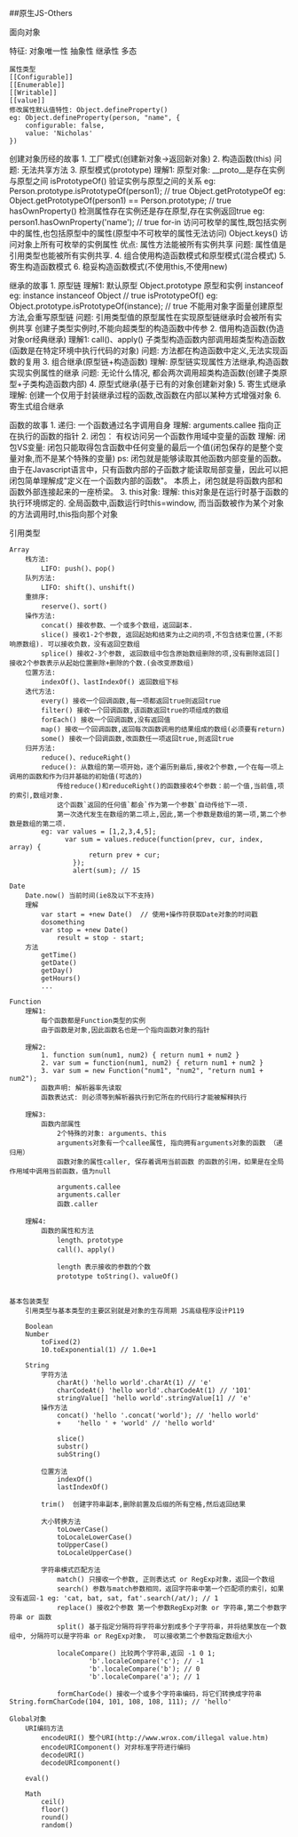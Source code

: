 
##原生JS-Others

面向对象

  特征: 
    对象唯一性
    抽象性
    继承性
    多态


	属性类型
	[[Configurable]]
	[[Enumerable]]
	[[Writable]]
	[[value]]
	修改属性默认值特性: Object.defineProperty()
	eg: Object.defineProperty(person, "name", {
		configurable: false,
		value: 'Nicholas'
	})

创建对象历经的故事
	1. 工厂模式(创建新对象->返回新对象)
	2. 构造函数(this) 
		问题: 无法共享方法
	3. 原型模式(prototype)
		理解1:
			原型对象:
				__proto__是存在实例与原型之间
				isPrototypeOf() 验证实例与原型之间的关系 eg: Person.prototype.isPrototypeOf(person1); // true
				Object.getPrototypeOf  eg: Object.getPrototypeOf(person1) == Person.prototype; // true
				hasOwnProperty() 检测属性存在实例还是存在原型,存在实例返回true eg: person1.hasOwnProperty('name'); // true
				for-in 访问可枚举的属性,既包括实例中的属性,也包括原型中的属性(原型中不可枚举的属性无法访问)
				Object.keys() 访问对象上所有可枚举的实例属性
			优点: 属性方法能被所有实例共享
			问题: 属性值是引用类型也能被所有实例共享.
	4. 组合使用构造函数模式和原型模式(混合模式)
	5. 寄生构造函数模式
	6. 稳妥构造函数模式(不使用this,不使用new)

继承的故事
	1. 原型链
			理解1:
				默认原型 Object.prototype
				原型和实例 instanceof eg: instance instanceof Object // true
				isPrototypeOf()  eg: Object.prototype.isPrototypeOf(instance); // true
				不能用对象字面量创建原型方法,会重写原型链
			问题: 引用类型值的原型属性在实现原型链继承时会被所有实例共享
						创建子类型实例时,不能向超类型的构造函数中传参
	2. 借用构造函数(伪造对象or经典继承)
			理解1:
				call()、apply() 子类型构造函数内部调用超类型构造函数(函数是在特定环境中执行代码的对象)
				问题: 方法都在构造函数中定义,无法实现函数的复用
	3. 组合继承(原型链+构造函数)
			理解:
				原型链实现属性方法继承,构造函数实现实例属性的继承
			问题: 无论什么情况, 都会两次调用超类构造函数(创建子类原型+子类构造函数内部)
	4. 原型式继承(基于已有的对象创建新对象)
	5. 寄生式继承
		 	理解:
			 	创建一个仅用于封装继承过程的函数,改函数在内部以某种方式增强对象
	6. 寄生式组合继承
			
函数的故事
	1. 递归: 一个函数通过名字调用自身
		  理解:
			 arguments.callee 指向正在执行的函数的指针
	2. 闭包： 有权访问另一个函数作用域中变量的函数
			理解:
				闭包VS变量: 闭包只能取得包含函数中任何变量的最后一个值(闭包保存的是整个变量对象,而不是某个特殊的变量)
        ps:
          闭包就是能够读取其他函数内部变量的函数。
          由于在Javascript语言中，只有函数内部的子函数才能读取局部变量，因此可以把闭包简单理解成"定义在一个函数内部的函数"。
          本质上，闭包就是将函数内部和函数外部连接起来的一座桥梁。
	3. this对象:
			理解:
				this对象是在运行时基于函数的执行环境绑定的. 全局函数中,函数运行时this=window, 而当函数被作为某个对象的方法调用时,this指向那个对象
				

引用类型

	Array
		栈方法:
			LIFO: push()、pop()
		队列方法:
			LIFO: shift()、unshift()
		重排序:
			reserve()、sort()
		操作方法:
			concat() 接收参数、一个或多个数组，返回副本.
			slice() 接收1-2个参数, 返回起始和结束为止之间的项,不包含结束位置,(不影响原数组). 可以接收负数，没有返回空数组
			splice() 接收2-3个参数, 返回数组中包含原始数组删除的项,没有删除返回[]  接收2个参数表示从起始位置删除+删除的个数.(会改变原数组)
		位置方法:
			indexOf()、lastIndexOf() 返回数组下标
		迭代方法:
			every() 接收一个回调函数,每一项都返回true则返回true
			filter() 接收一个回调函数,该函数返回true的项组成的数组
			forEach() 接收一个回调函数,没有返回值
			map() 接收一个回调函数,返回每次函数调用的结果组成的数组(必须要有return)
			some() 接收一个回调函数,改函数任一项返回true,则返回true
		归并方法:
			reduce()、reduceRight()
			reduce(): 从数组的第一项开始，逐个遍历到最后,接收2个参数,一个在每一项上调用的函数和作为归并基础的初始值(可选的)
				传给reduce()和reduceRight()的函数接收4个参数：前一个值,当前值,项的索引,数组对象.
				这个函数`返回的任何值`都会`作为第一个参数`自动传给下一项.
				第一次迭代发生在数组的第二项上,因此,第一个参数是数组的第一项,第二个参数是数组的第二项.
			eg: var values = [1,2,3,4,5];
				  var sum = values.reduce(function(prev, cur, index, array) {
						return prev + cur;
					});
					alert(sum); // 15

	Date
		Date.now() 当前时间(ie8及以下不支持)
		理解
			var start = +new Date()  // 使用+操作符获取Date对象的时间戳
			dosomething
			var stop = +new Date()
				result = stop - start;
		方法
			getTime()
			getDate()
			getDay()
			getHours()
			...
			
	Function
		理解1:
			每个函数都是Function类型的实例
			由于函数是对象,因此函数名也是一个指向函数对象的指针
			
		理解2:
			1. function sum(num1, num2) { return num1 + num2 }
			2. var sum = function(num1, num2) { return num1 + num2 }
			3. var sum = new Function("num1", "num2", "return num1 + num2");
			函数声明: 解析器率先读取
			函数表达式: 则必须等到解析器执行到它所在的代码行才能被解释执行

		理解3:
			函数内部属性
				2个特殊的对象: arguments、this
				arguments对象有一个callee属性, 指向拥有arguments对象的函数 （递归用）
				函数对象的属性caller, 保存着调用当前函数 的函数的引用，如果是在全局作用域中调用当前函数，值为null

				arguments.callee
				arguments.caller
				函数.caller

		理解4:
			函数的属性和方法
				length、prototype
				call()、apply()

				length 表示接收的参数的个数
				prototype toString()、valueOf()


	基本包装类型
		引用类型与基本类型的主要区别就是对象的生存周期 JS高级程序设计P119
			
		Boolean
		Number
			toFixed(2)
			10.toExponential(1) // 1.0e+1

		String
			字符方法
				charAt() 'hello world'.charAt(1) // 'e'
				charCodeAt() 'hello world'.charCodeAt(1) // '101'
				stringValue[] 'hello world'.stringValue[1] // 'e'
			操作方法
				concat() 'hello '.concat('world'); // 'hello world'
				+	 'hello ' + 'world' // 'hello world'

				slice()
				substr()
				subString()

			位置方法
				indexOf()
				lastIndexOf()
			
			trim()	创建字符串副本,删除前置及后缀的所有空格,然后返回结果

			大小转换方法
				toLowerCase()
				toLocaleLowerCase()
				toUpperCase()
				toLocaleUpperCase()

			字符串模式匹配方法
				match() 只接收一个参数, 正则表达式 or RegExp对象，返回一个数组
				search() 参数与match参数相同，返回字符串中第一个匹配项的索引，如果没有返回-1 eg: 'cat, bat, sat, fat'.search(/at/); // 1
				replace() 接收2个参数 第一个参数RegExp对象 or 字符串,第二个参数字符串 or 函数
				split() 基于指定分隔符将字符串分割成多个子字符串，并将结果放在一个数组中, 分隔符可以是字符串 or RegExp对象， 可以接收第二个参数指定数组大小

				localeCompare() 比较两个字符串,返回 -1 0 1;
						'b'.localeCompare('c'); // -1
						'b'.localeCompare('b'); // 0
						'b'.localeCompare('a'); // 1

				formCharCode() 接收一个或多个字符串编码，将它们转换成字符串 String.formCharCode(104, 101, 108, 108, 111); // 'hello'
			
	Global对象
		URI编码方法
			encodeURI() 整个URI(http://www.wrox.com/illegal value.htm)
			encodeURIComponent() 对非标准字符进行编码
			decodeURI()
			decodeURIcomponent()

		eval()

		Math
			ceil()
			floor()
			round()
			random()
			

